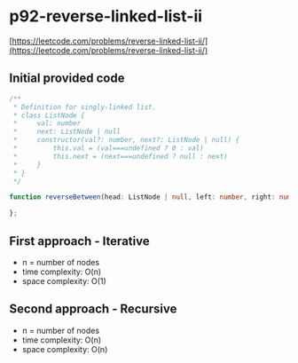 # p92-reverse-linked-list-ii
[https://leetcode.com/problems/reverse-linked-list-ii/](https://leetcode.com/problems/reverse-linked-list-ii/)

## Initial provided code
```Typescript
/**
 * Definition for singly-linked list.
 * class ListNode {
 *     val: number
 *     next: ListNode | null
 *     constructor(val?: number, next?: ListNode | null) {
 *         this.val = (val===undefined ? 0 : val)
 *         this.next = (next===undefined ? null : next)
 *     }
 * }
 */

function reverseBetween(head: ListNode | null, left: number, right: number): ListNode | null {

};
```

## First approach - Iterative

- n = number of nodes
- time complexity: O(n)
- space complexity: O(1)

## Second approach - Recursive

- n = number of nodes
- time complexity: O(n)
- space complexity: O(n)


